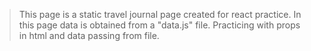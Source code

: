 > This page is a static travel journal page created for react practice.
> In this page data is obtained from a "data.js" file.
> Practicing with props in html and data passing from file.
